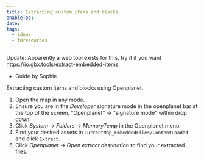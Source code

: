 ```yaml
---
title: Extracting custom items and blocks.
enableToc: 
date: 
tags:
  - ideas
  - tmresources
---
```

Update: Apparently a web tool exists for this, try it if you want https://io.gbx.tools/extract-embedded-items

- Guide by Sophie

Extracting custom items and blocks using Openplanet.

1. Open the map in any mode.
2. Ensure you are in the *Developer* signature mode in the openplanet bar at the top of the screen, "Openplanet" -> "signature mode" within drop down.
3. Click _System -> Folders -> MemoryTemp_ in the Openplanet menu.
4. Find your desired assets in `CurrentMap_EmbeddedFiles/ContentLoaded` and click `Extract`.
5. Click _Openplanet -> Open extract destination_ to find your extracted files.

